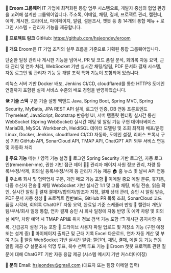 **📘 Eroom 그룹웨어**
IT 기업에 최적화된 통합 업무 시스템으로, 개발자 중심의 협업 환경을 고려해 설계한 그룹웨어입니다.
주소록, 이메일, 채팅, 결재, 프로젝트 관리, 캘린더, 예약, 게시판, 드라이브, 마이페이지, 알림, 설문조사, 챗봇 등
총 14개의 통합 메뉴 + 로그인 시스템 + 관리자 기능을 제공합니다.

**🔗 프로젝트 링크**
GitHub: https://github.com/hsjeondev/eroom

**🧩 개요**
Eroom은 IT 기업 조직의 실무 흐름을 기준으로 기획된 통합 그룹웨어입니다.

단순한 일정 관리나 게시판 기능을 넘어서, PR 및 코드 품질 분석, 회의록 자동 요약, 근태 관리 및 연차 처리, WebSocket 기반 실시간 채팅/알림, PDF 문서화 결재 시스템, 자동 로그인 및 관리자 기능 등 개발 조직 특화 기능이 포함되어 있습니다.

리눅스 서버 기반 Docker 배포, Jenkins CI/CD, cloudflared를 통한 HTTPS 도메인 연결까지 포함된 실제 서비스 수준의 배포 경험을 반영하였습니다.

**🛠 기술 스택**
구분	기술	설명
백엔드	Java, Spring Boot, Spring MVC, Spring Security, MyBatis, JPA	REST API 설계, 로그인 인증, DB 연동
프론트엔드	Thymeleaf, JavaScript, Bootstrap	반응형 UI, 서버 템플릿 렌더링
실시간 통신	WebSocket (Spring WebSocket)	실시간 채팅 및 알림 기능 구현
데이터베이스	MariaDB, MySQL Workbench, HeidiSQL	데이터 모델링 및 조회 최적화
배포/운영	Linux, Docker, Jenkins, cloudflared	CI/CD 자동화, 도메인 설정, 리버스 프록시 구성
기타	GitHub API, SonarCloud API, TMAP API, ChatGPT API	외부 서비스 연동 및 자동화 처리

**🚀 주요 기능**
메뉴 / 영역	기능 설명
🔐 로그인	Spring Security 기반 로그인, 자동 로그인(remember-me), 권한 기반 접근 제어
🧑‍💼 관리자 페이지	사원 정보 관리, 차량 등록/수정/삭제, 회의실 등록/수정/삭제 등 관리자 기능 제공
🏠 홈	뉴스 및 날씨 API 연동
📇 주소록	회사 및 협력업체 구분, 개인 메모 기능 포함
📧 이메일	중요 메일 분류, 휴지통, 다중 수신자 전송
💬 채팅	WebSocket 기반 실시간 1:1 및 그룹 채팅, 파일 전송, 읽음 확인, 실시간 알림
📑 결재	결재자/합의자/참조자 지정, 결재 상태 관리, 승인 시 알림 발송, PDF 문서 자동 생성
📁 프로젝트	칸반보드, GitHub PR 목록 조회, SonarCloud 코드 품질 시각화, 회의록 ChatGPT 자동 요약, 완료일 기준 스케줄러 반영
📅 캘린더	개인/팀/부서/회사 일정 통합, 연차 결재 승인 시 회사 일정에 자동 반영
🗓 예약	차량 및 회의실 예약, 차량 예약 시 TMAP API로 위치 정보 검색 기능 포함
🗂 게시판	공지사항 등록, 긴급공지 설정 기능 포함
📂 드라이브	사용자 파일 업로드 및 저장소 기능 (구현 예정 또는 설계 중)
👤 마이페이지	출퇴근 및 근태 기록 Excel 다운로드, 연차 자동 계산 및 부여 기능
🔔 알림	WebSocket 기반 실시간 알림: 캘린더, 채팅, 결재, 메일 등 기능 연동 알림 제공
📋 설문조사	익명 투표, 복수 선택 투표 기능
💬 Eroom 챗봇	프로젝트 관련 질문에 대해 ChatGPT 기반 자동 응답 제공 (시스템 메시지 기반 커스터마이징)

**📧 문의**
Email: hsjeondev@gmail.com (대표자 또는 팀장 이메일 입력)
